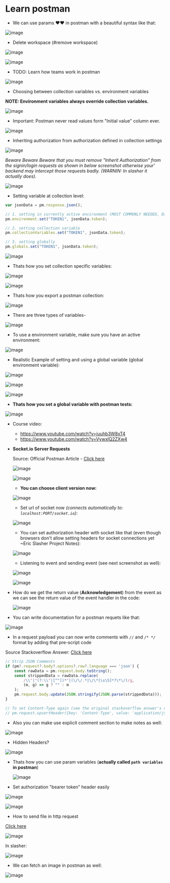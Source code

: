 # Learn postman

- We can use params ❤️❤️ in postman with a beautiful syntax like that:

![image](https://github.com/sahilrajput03/sahilrajput03/assets/31458531/5c41c439-4041-4a86-a060-5f83126add35)

- Delete workspace (#remove workspace)

![image](https://github.com/sahilrajput03/sahilrajput03/assets/31458531/1bb9f083-fb0f-41ca-a070-cdd452ec4cc8)

![image](https://github.com/sahilrajput03/sahilrajput03/assets/31458531/0efdacc0-ef79-43cb-afeb-1c4db84011e9)

- TODO: Learn how teams work in postman

![image](https://github.com/sahilrajput03/sahilrajput03/assets/31458531/0dc41b89-dcc5-4d60-8534-7b98b4f2b86c)

- Choosing between collection variables vs. environment variables

**NOTE: Environment variables always override collection variables.**

![image](https://github.com/sahilrajput03/sahilrajput03/assets/31458531/0d2d1a12-1106-407b-af67-10f7b99ae446)

- Important: Postman never read values form "Initial value" column ever.

![image](https://github.com/sahilrajput03/sahilrajput03/assets/31458531/ce5455e8-3c53-406b-8eb7-0ec55aea05f5)

- Inheriting authorization from authorization defined in collection settings

![image](https://github.com/sahilrajput03/sahilrajput03/assets/31458531/cc299df3-9403-48ef-b44f-f6b1313d231b)

*Beware Beware Beware that you must remove "Inherit Authorization" from the signin/login requests as shown in below screenshot otherwise your' backend may intercept those requests badly. (WARNIN: In slasher it actually does).*

![image](https://github.com/sahilrajput03/sahilrajput03/assets/31458531/29902738-9d28-43f1-9a36-afa77812c4de)

- Setting variable at collection level: 

```js
var jsonData = pm.response.json();

// 1. setting in currently active environment (MOST COMMONLY NEEDED, Date: 28 May, 2023)
pm.environment.set("TOKEN1", jsonData.token);

// 2. setting collection variable
pm.collectionVariables.set("TOKEN1", jsonData.token);

// 3. setting globally
pm.globals.set("TOKEN1", jsonData.token);
```

![image](https://github.com/sahilrajput03/sahilrajput03/assets/31458531/1da05f53-30ab-40e5-926b-32b1758b46f9)


- Thats how you set collection specific variables:

![image](https://user-images.githubusercontent.com/31458531/222793410-a0ac7859-2b51-4bd4-a974-a311248ce499.png)

![image](https://user-images.githubusercontent.com/31458531/222793609-a01131f5-9bf0-48e3-be60-691c0e93118d.png)

- Thats how you export a postman collection:

![image](https://user-images.githubusercontent.com/31458531/192098914-a3438a9c-21cc-4fe0-9db3-fbd8bd3ee4fe.png)

- There are three types of variables-

![image](https://user-images.githubusercontent.com/31458531/192097123-03363f4f-c73f-4eeb-8560-ea43f28af8e4.png)

- To use a environment variable, make sure you have an active environment:

![image](https://user-images.githubusercontent.com/31458531/192097168-c942fe81-bac8-433e-8782-17d5f0175993.png)

- Realistic Example of setting and using a global variable (global environment variable):

![image](https://user-images.githubusercontent.com/31458531/192096992-b0f411bd-94b8-40ec-b8e3-1da159dfb7bc.png)

![image](https://user-images.githubusercontent.com/31458531/192097027-607ccbd6-efa2-4e08-9252-a129e717fe04.png)

![image](https://user-images.githubusercontent.com/31458531/192097045-67907d3a-b262-479a-b041-d41df42ac9b2.png)


- **Thats how you set a global variable with postman tests:**

![image](https://user-images.githubusercontent.com/31458531/202670601-dd595467-2185-40f6-bda4-8a093b02616c.png)

- Course video:
  - https://www.youtube.com/watch?v=juuhb3W8xT4
  - https://www.youtube.com/watch?v=VywxIQ2ZXw4

- **Socket.io Server Requests**

  Source: Official Postman Article - [Click here](https://blog.postman.com/postman-now-supports-socket-io/)

  ![image](https://user-images.githubusercontent.com/31458531/202640780-2d8b1f24-69be-4c2c-b052-9ba07eef4c23.png)

  ![image](https://user-images.githubusercontent.com/31458531/202640917-279da6ed-7aa0-4ba8-b0e4-70012a18c15a.png)

  - **You can choose client version now:**

  ![image](https://user-images.githubusercontent.com/31458531/202641045-34a12cdd-2745-4e2d-af8c-3fbe3bbe97bf.png)
  
  - Set url of socket now *(connects automatically to: `localhost:PORT/socket.io`)*:

  ![image](https://user-images.githubusercontent.com/31458531/202674719-3b430491-8dd8-40e0-8069-025dac790dd3.png) 


  - You can set authorization header with socket like that (even though browsers don't allow setting headers for socket connections yet ~Eric Slasher Project Notes):

  ![image](https://user-images.githubusercontent.com/31458531/202671481-19c3fe2c-376f-4880-8075-3a1ce02c509c.png)

  - Listening to event and sending event (see next screenshot as well):

  ![image](https://user-images.githubusercontent.com/31458531/202681646-842da8a5-04cd-4c9b-a309-593a286de4a2.png)


  ![image](https://user-images.githubusercontent.com/31458531/202681171-522a10c0-d5d3-4609-bb1b-8acc981b9e87.png)


- How do we get the return value (**Acknowledgement**) from the event as we can see the return value of the event handler in the code:

  ![image](https://user-images.githubusercontent.com/31458531/202679754-fb80a256-5169-41e4-a95f-baf72f1780db.png)


- You can write documentation for a postman requets like that:

![image](https://user-images.githubusercontent.com/31458531/207377460-05b98813-c6e0-4b88-8a23-faf8a62d6a06.png)


- In a request payload you can now write comments with `//` and `/* */` format by adding that pre-script code

Source Stackoverflow Answer: [Click here](https://stackoverflow.com/a/67467079/10012446)

```js
// Strip JSON Comments
if (pm?.request?.body?.options?.raw?.language === 'json') {
    const rawData = pm.request.body.toString();
    const strippedData = rawData.replace(
        /\\"|"(?:\\"|[^"])*"|(\/\/.*|\/\*[\s\S]*?\*\/)/g,
        (m, g) => g ? "" : m
    );
    pm.request.body.update(JSON.stringify(JSON.parse(strippedData)));
}

// To set Content-Type again (see the original stackoverflow answer's comment section):
// pm.request.upsertHeader({key: 'Content-Type', value: 'application/json'});
```

- Also you can make use explicit comment section to make notes as well:

![image](https://user-images.githubusercontent.com/31458531/207378369-41d78f06-e3d6-454a-adba-3ed0c0ce1015.png)

- Hidden Headers?

![image](https://user-images.githubusercontent.com/31458531/207421624-510f6c07-d366-44fc-ac24-1ee328041652.png)

- Thats how you can use param variables (**actually called `path variables` in postman**)

  ![image](https://user-images.githubusercontent.com/31458531/208105028-41ca37f7-77e9-41fd-a79f-312cbbcac948.png)


- Set authorization "bearer token" header easily

![image](https://user-images.githubusercontent.com/31458531/214358688-33fe42e6-7059-4f85-abed-b7e24372e6ef.png)

![image](https://user-images.githubusercontent.com/31458531/214358881-046e94f9-4272-48ff-bbe6-e6e92ed0d20c.png)

- How to send file in http request

[Click here](https://stackoverflow.com/a/39037889/10012446)

![image](https://user-images.githubusercontent.com/31458531/214363835-ed9f954b-fc09-4732-b225-ad9f29cc1a2a.png)

In slasher:

![image](https://github.com/sahilrajput03/sahilrajput03/assets/31458531/4e056ab9-8046-486e-afb6-a6f77fb0663b)

- We can fetch an image in postman as well:

![image](https://github.com/sahilrajput03/sahilrajput03/assets/31458531/e379c325-5144-4b1d-b63b-c09db2f7cc8f)
